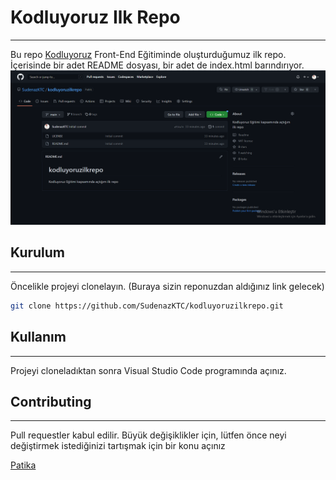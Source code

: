 # Kodluyoruz Ilk Repo
---
Bu repo [Kodluyoruz](https://kodluyoruz.org/tr/kodluyoruz/) Front-End Eğitiminde oluşturduğumuz ilk repo. İçerisinde bir adet README dosyası, bir adet de index.html barındırıyor.
![img](img.png)


## Kurulum 
---
Öncelikle projeyi clonelayın. (Buraya sizin reponuzdan aldığınız link gelecek)

```bash
git clone https://github.com/SudenazKTC/kodluyoruzilkrepo.git
```


## Kullanım
---
Projeyi cloneladıktan sonra Visual Studio Code programında açınız.

## Contributing
---
Pull requestler kabul edilir. Büyük değişiklikler için, lütfen önce neyi değiştirmek istediğinizi tartışmak için bir konu açınız


[Patika](https://www.patika.dev)